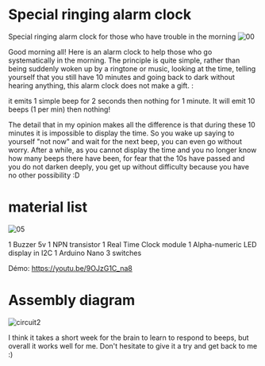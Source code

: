 # Special ringing alarm clock
Special ringing alarm clock for those who have trouble in the morning
![00](https://user-images.githubusercontent.com/38251711/119151578-d2fe5c80-ba4f-11eb-8539-0ed903e52034.png)

Good morning all!
Here is an alarm clock to help those who go systematically in the morning.
The principle is quite simple, rather than being suddenly woken up by a ringtone or music, looking at the time, telling yourself that you still have 10 minutes and going back to dark without hearing anything, this alarm clock does not make a gift. :

it emits 1 simple beep for 2 seconds then nothing for 1 minute. It will emit 10 beeps (1 per min) then nothing!

The detail that in my opinion makes all the difference is that during these 10 minutes it is impossible to display the time. So you wake up saying to yourself "not now" and wait for the next beep, you can even go without worry. After a while, as you cannot display the time and you no longer know how many beeps there have been, for fear that the 10s have passed and you do not darken deeply, you get up without difficulty because you have no other possibility :D

# material list
![05](https://user-images.githubusercontent.com/38251711/119152242-6d5ea000-ba50-11eb-96fe-49597e1a26fa.jpg)

1 Buzzer 5v
1 NPN transistor
1 Real Time Clock module
1 Alpha-numeric LED display in I2C
1 Arduino Nano
3 switches

Démo: https://youtu.be/9OJzG1C_na8

# Assembly diagram
![circuit2](https://user-images.githubusercontent.com/38251711/119152964-173e2c80-ba51-11eb-92f6-13a432e8997a.png)

I think it takes a short week for the brain to learn to respond to beeps, but overall it works well for me. Don't hesitate to give it a try and get back to me :)

